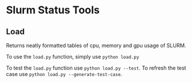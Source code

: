# Slurm Status Tools

## Load

Returns neatly formatted tables of cpu, memory and gpu usage of SLURM.

To use the `load.py` function, simply use `python load.py`

To test the `load.py` function use `python load.py --test`. To refresh the test case use `python load.py --generate-test-case`.
